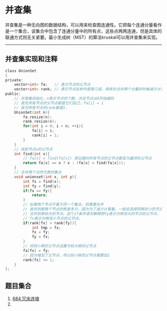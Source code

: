# 并查集 
并查集是一种无向图的数据结构，可以用来检查图连通性。它把每个连通分量看作是一个集合，该集合中包含了连通分量中的所有点，这些点两两连通，但是具体的联通方式则无关紧要。最小生成树（MST）的算法kruskal可以用并查集来实现。

---
## 并查集实现和注释
```c
class UnionSet
{
private:
    vector<int> fa;   // 表示节点的父节点
    vector<int> rank; // 表示节点在树中是第几层，用来在合并两个分量的时候减少计算量。
public:
    // 并查集初始化，n表示节点的个数，并且节点从0开始编码
    // 首先所有节点的父节点都是它们自己，fa[i] = i
    // 其次所有节点的rank都是1，
    UnionSet(int n){
        fa.resize(n);
        rank.resize(n);
        for(int i = 0; i < n; ++i){
            fa[i] = i;
            rank[i] = 1;
        }
    }
    // 找到节点x的父节点
    int find(int x){
        // fa[x] = find(fa[x]) 把沿路的所有节点的父节点都变为最终的父节点
        return fa[x] == x ? x : (fa[x] = find(fa[x]));
    }
    // 合并两个点所代表的集合
    void unionset(int x, int y){
        int fx = find(x);
        int fy = find(y);
        if(fx == fy){
            return;
        }
        // 如果两个节点不属于同一个集合，则需要合并
        // 首先判断两个节点的秩是多少，因为为了减少计算量，一般会选择将秩较小的节点
        // 合并到秩较大的节点。这个if条件语句解释把fy表示为秩较大的节点的父节点，
        // fx表示为秩较小节点的父节点。
        if(rank[fx] > rank[fy]){
            int tmp = fx;
            fx = fy;
            fy = fx;
        }
        // 将较小秩的父节点设置为较大秩的父节点
        fa[fx] = fy;
        // 因为增加了父节点，所以较小秩的父节点需要加1
        rank[fx] += 1;
    }
};
```

## 题目集合
1. [684.冗余连接](https://leetcode-cn.com/problems/redundant-connection/)
2. 

